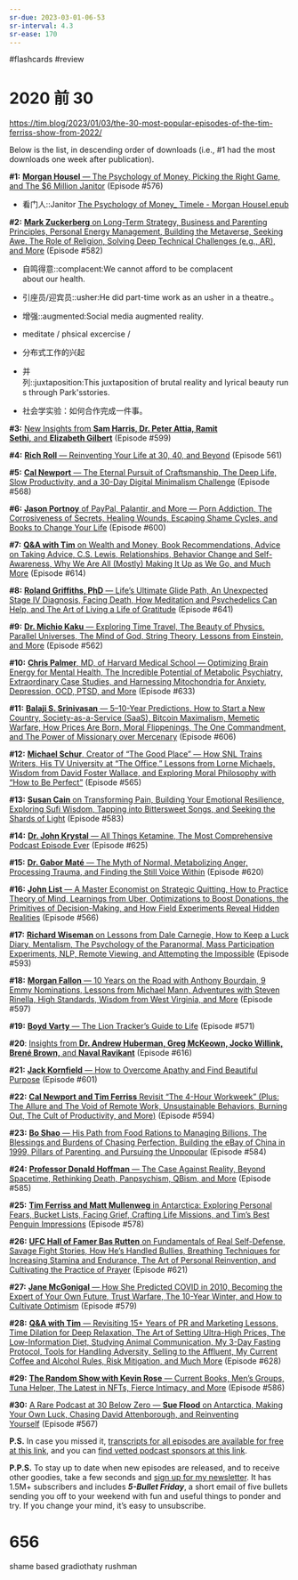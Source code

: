 ```yaml
---
sr-due: 2023-03-01-06-53
sr-interval: 4.3
sr-ease: 170
---
```


#flashcards 
#review 

# 2020 前 30
https://tim.blog/2023/01/03/the-30-most-popular-episodes-of-the-tim-ferriss-show-from-2022/

Below is the list, in descending order of downloads (i.e., #1 had the most downloads one week after publication).

**#1:** [**Morgan Housel** — The Psychology of Money, Picking the Right Game, and The $6 Million Janitor](https://tim.blog/2022/03/01/morgan-housel-the-psychology-of-money/) (Episode #576)
- 看门人::Janitor <!--SR:!2023-03-21-08-48,9.5,130-->
[The Psychology of Money_ Timele - Morgan Housel.epub](z_文献笔记/files/The%20Psychology%20of%20Money_%20Timele%20-%20Morgan%20Housel.epub)





**#2:** [**Mark Zuckerberg** on Long-Term Strategy, Business and Parenting Principles, Personal Energy Management, Building the Metaverse, Seeking Awe, The Role of Religion, Solving Deep Technical Challenges (e.g., AR), and More](https://tim.blog/2022/03/24/mark-zuckerberg/) (Episode #582)

- 自鸣得意::complacent:We cannot afford to be complacent about our health. <!--SR:!2023-03-20-00-16,1.3,130-->
- 引座员/迎宾员::usher:He did part-time work as an usher in a theatre.。 <!--SR:!2023-03-26-09-36,11.8,195-->
- 增强::augmented:Social media augmented reality. <!--SR:!2023-03-20-17-54,2,135-->

- meditate / phsical excercise /
- 分布式工作的兴起
- 并列::juxtaposition:This juxtaposition of brutal reality and lyrical beauty runs through Park'sstories. <!--SR:!2023-04-02-06-25,13.4,175-->
- 社会学实验：如何合作完成一件事。


**#3:** [New Insights from **Sam Harris, Dr. Peter Attia, Ramit Sethi,** and **Elizabeth Gilbert**](https://tim.blog/2022/06/08/sam-harris-peter-attia-ramit-sethi-elizabeth-gilbert/) (Episode #599)

**#4:** [**Rich Roll** — Reinventing Your Life at 30, 40, and Beyond](https://tim.blog/2022/01/04/rich-roll/) (Episode 561)

**#5:** [**Cal Newport** — The Eternal Pursuit of Craftsmanship, The Deep Life, Slow Productivity, and a 30-Day Digital Minimalism Challenge](https://tim.blog/2022/02/02/cal-newport/) (Episode #568)

**#6:** [**Jason Portnoy** of PayPal, Palantir, and More — Porn Addiction, The Corrosiveness of Secrets, Healing Wounds, Escaping Shame Cycles, and Books to Change Your Life](https://tim.blog/2022/06/15/jason-portnoy/) (Episode #600)

**#7:** [**Q&A with Tim** on Wealth and Money, Book Recommendations, Advice on Taking Advice, C.S. Lewis, Relationships, Behavior Change and Self-Awareness, Why We Are All (Mostly) Making It Up as We Go, and Much More](https://tim.blog/2022/08/11/q-a-tim-ferriss-wealth-money-happiness-relationships/) (Episode #614)

**#8:** [**Roland Griffiths, PhD** — Life’s Ultimate Glide Path, An Unexpected Stage IV Diagnosis, Facing Death, How Meditation and Psychedelics Can Help, and The Art of Living a Life of Gratitude](https://tim.blog/2022/12/08/roland-griffiths/) (Episode #641) 

**#9:** [**Dr. Michio Kaku** — Exploring Time Travel, The Beauty of Physics, Parallel Universes, The Mind of God, String Theory, Lessons from Einstein, and More](https://tim.blog/2022/01/07/michio-kaku/) (Episode #562)

**#10:** [**Chris Palmer**, MD, of Harvard Medical School — Optimizing Brain Energy for Mental Health, The Incredible Potential of Metabolic Psychiatry, Extraordinary Case Studies, and Harnessing Mitochondria for Anxiety, Depression, OCD, PTSD, and More](https://tim.blog/2022/11/10/chris-palmer/) (Episode #633)

**#11:** [**Balaji S. Srinivasan** — 5–10-Year Predictions, How to Start a New Country, Society-as-a-Service (SaaS), Bitcoin Maximalism, Memetic Warfare, How Prices Are Born, Moral Flippenings, The One Commandment, and The Power of Missionary over Mercenary](https://tim.blog/2022/07/04/balaji-srinivasan-network-state/) (Episode #606)

**#12:** [**Michael Schur**, Creator of “The Good Place” — How SNL Trains Writers, His TV University at “The Office,” Lessons from Lorne Michaels, Wisdom from David Foster Wallace, and Exploring Moral Philosophy with “How to Be Perfect”](https://tim.blog/2022/01/19/michael-schur/) (Episode #565)

**#13:** [**Susan Cain** on Transforming Pain, Building Your Emotional Resilience, Exploring Sufi Wisdom, Tapping into Bittersweet Songs, and Seeking the Shards of Light](https://tim.blog/2022/03/30/susan-cain-bittersweet/) (Episode #583)

**#14:** [**Dr. John Krystal** — All Things Ketamine, The Most Comprehensive Podcast Episode Ever](https://tim.blog/2022/09/30/dr-john-krystal-ketamine/) (Episode #625)

**#15:** [**Dr. Gabor Maté** — The Myth of Normal, Metabolizing Anger, Processing Trauma, and Finding the Still Voice Within](https://tim.blog/2022/09/07/dr-gabor-mate-myth-of-normal/) (Episode #620)

**#16:** [**John List** — A Master Economist on Strategic Quitting, How to Practice Theory of Mind, Learnings from Uber, Optimizations to Boost Donations, the Primitives of Decision-Making, and How Field Experiments Reveal Hidden Realities](https://tim.blog/2022/01/26/john-list/) (Episode #566)

**#17:** [**Richard Wiseman** on Lessons from Dale Carnegie, How to Keep a Luck Diary, Mentalism, The Psychology of the Paranormal, Mass Participation Experiments, NLP, Remote Viewing, and Attempting the Impossible](https://tim.blog/2022/05/10/richard-wiseman/) (Episode #593)

**#18:** [**Morgan Fallon** — 10 Years on the Road with Anthony Bourdain, 9 Emmy Nominations, Lessons from Michael Mann, Adventures with Steven Rinella, High Standards, Wisdom from West Virginia, and More](https://tim.blog/2022/05/26/morgan-fallon/) (Episode #597) 

**#19:** [**Boyd Varty** — The Lion Tracker’s Guide to Life](https://tim.blog/2022/02/15/boyd-varty/) (Episode #571)

**#20**: [Insights from **Dr. Andrew Huberman, Greg McKeown, Jocko Willink, Brené Brown,** and **Naval Ravikant**](https://tim.blog/2022/08/24/insights-from-dr-andrew-huberman-greg-mckeown-jocko-willink-brene-brown-and-naval-ravikant/) (Episode #616)

**#21:** [**Jack Kornfield** — How to Overcome Apathy and Find Beautiful Purpose](https://tim.blog/2022/06/22/jack-kornfield-2/) (Episode #601)

**#22:** [**Cal Newport** **and Tim Ferriss** Revisit “The 4-Hour Workweek” (Plus: The Allure and The Void of Remote Work, Unsustainable Behaviors, Burning Out, The Cult of Productivity, and More)](https://tim.blog/2022/05/17/cal-newport-and-tim-ferriss-revisit-the-4-hour-workweek/) (Episode #594) 

**#23:** [**Bo Shao** — His Path from Food Rations to Managing Billions, The Blessings and Burdens of Chasing Perfection, Building the eBay of China in 1999, Pillars of Parenting, and Pursuing the Unpopular](https://tim.blog/2022/04/06/bo-shao/) (Episode #584)

**#24:** [**Professor Donald Hoffman** — The Case Against Reality, Beyond Spacetime, Rethinking Death, Panpsychism, QBism, and More](https://tim.blog/2022/04/13/donald-hoffman/) (Episode #585)

**#25:** [**Tim Ferriss and Matt Mullenweg** in Antarctica: Exploring Personal Fears, Bucket Lists, Facing Grief, Crafting Life Missions, and Tim’s Best Penguin Impressions](https://tim.blog/2022/03/09/matt-mullenweg-antarctica/) (Episode #578) 

**#26:** [**UFC Hall of Famer Bas Rutten** on Fundamentals of Real Self-Defense, Savage Fight Stories, How He’s Handled Bullies, Breathing Techniques for Increasing Stamina and Endurance, The Art of Personal Reinvention, and Cultivating the Practice of Prayer](https://tim.blog/2022/09/15/bas-rutten/) (Episode #621)

**#27:** [**Jane McGonigal** — How She Predicted COVID in 2010, Becoming the Expert of Your Own Future, Trust Warfare, The 10-Year Winter, and How to Cultivate Optimism](https://tim.blog/2022/03/16/jane-mcgonigal-imaginable/) (Episode #579)

**#28:** [**Q&A with Tim** — Revisiting 15+ Years of PR and Marketing Lessons, Time Dilation for Deep Relaxation, The Art of Setting Ultra-High Prices, The Low-Information Diet, Studying Animal Communication, My 3-Day Fasting Protocol, Tools for Handling Adversity, Selling to the Affluent, My Current Coffee and Alcohol Rules, Risk Mitigation, and Much More](https://tim.blog/2022/10/12/qa-with-tim-ferriss/) (Episode #628)

**#29:** [**The Random Show with Kevin Rose** — Current Books, Men’s Groups, Tuna Helper, The Latest in NFTs, Fierce Intimacy, and More](https://tim.blog/2022/04/13/the-random-show-with-kevin-rose/) (Episode #586) 

**#30:** [A Rare Podcast at 30 Below Zero — **Sue Flood** on Antarctica, Making Your Own Luck, Chasing David Attenborough, and Reinventing Yourself](https://tim.blog/2022/01/28/sue-flood/) (Episode #567) 

**P.S.** In case you missed it, [transcripts for all episodes are available for free at this link](https://tim.blog/2018/09/20/all-transcripts-from-the-tim-ferriss-show/), and you can [find vetted podcast sponsors at this link](https://tim.blog/podcast-sponsors/).

**P.P.S.** To stay up to date when new episodes are released, and to receive other goodies, take a few seconds and [sign up for my newsletter](https://go.tim.blog/5-bullet-friday-1/). It has 1.5M+ subscribers and includes _**5-Bullet Friday**_, a short email of five bullets sending you off to your weekend with fun and useful things to ponder and try. If you change your mind, it’s easy to unsubscribe.






# 656
shame based 
gradiothaty
rushman